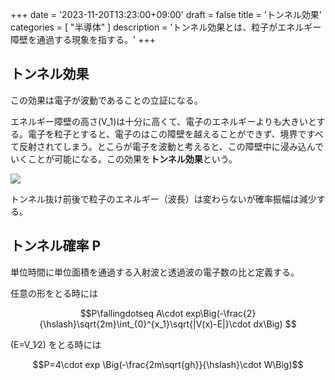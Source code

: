 +++
date = '2023-11-20T13:23:00+09:00'
draft = false
title = 'トンネル効果'
categories = [ "半導体" ]
description = 'トンネル効果とは、粒子がエネルギー障壁を通過する現象を指する。'
+++

## トンネル効果

この効果は電子が波動であることの立証になる。

エネルギー障壁の高さ\(V_1\)は十分に高くて、電子のエネルギーよりも大きいとする。電子を粒子とすると、電子のはこの障壁を越えることができず、境界ですべて反射されてしまう。とこらが電子を波動と考えると、この障壁中に浸み込んでいくことが可能になる。この効果を**トンネル効果**という。

![](https://image.icysamon.jp/%E3%83%88%E3%83%B3%E3%83%8D%E3%83%AB%E5%8A%B9%E6%9E%9C.webp)

トンネル抜け前後で粒子のエネルギー（波長）は変わらないが確率振幅は減少する。

## トンネル確率 P

単位時間に単位面積を通過する入射波と透過波の電子数の比と定義する。

任意の形をとる時には

$$P\fallingdotseq A\cdot exp\Big(-\frac{2}{\hslash}\sqrt{2m}\int_{0}^{x_1}\sqrt{|V(x)-E|}\cdot dx\Big) $$

\(E=V_1∕2\) をとる時には

$$P=4\cdot exp \Big(-\frac{2m\sqrt{gh}}{\hslash}\cdot W\Big)$$